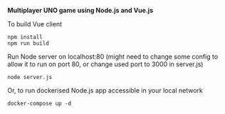 **Multiplayer UNO game using Node.js and Vue.js**

To build Vue client 
``` 
npm install
npm run build
```
Run Node server on localhost:80 (might need to change some config to allow it to run on port 80, or change used port to 3000 in server.js)
``` 
node server.js
``` 
Or, to run dockerised Node.js app accessible in your local network
``` 
docker-compose up -d
```